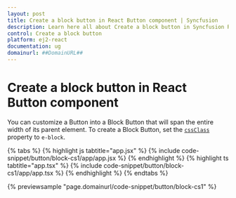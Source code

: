 ```yaml
---
layout: post
title: Create a block button in React Button component | Syncfusion
description: Learn here all about Create a block button in Syncfusion React Button component of Syncfusion Essential JS 2 and more.
control: Create a block button 
platform: ej2-react
documentation: ug
domainurl: ##DomainURL##
---
```


# Create a block button in React Button component

You can customize a Button into a Block Button that will span the entire width of its parent element. To create a Block Button, set the [`cssClass`](https://ej2.syncfusion.com/react/documentation/api/button#cssclass) property to `e-block`.

{% tabs %}
{% highlight js tabtitle="app.jsx" %}
{% include code-snippet/button/block-cs1/app/app.jsx %}
{% endhighlight %}
{% highlight ts tabtitle="app.tsx" %}
{% include code-snippet/button/block-cs1/app/app.tsx %}
{% endhighlight %}
{% endtabs %}

 {% previewsample "page.domainurl/code-snippet/button/block-cs1" %}